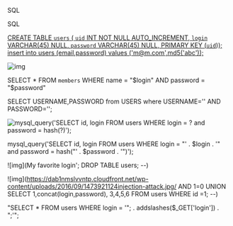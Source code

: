 SQL 

SQL


[CREATE TABLE `users` (
  `uid` INT NOT NULL AUTO_INCREMENT,
  `login` VARCHAR(45) NULL,
  `password` VARCHAR(45) NULL,
  PRIMARY KEY (`uid`));
insert into users (email,password) values ('m@m.com',md5('abc'));]()


![img](query{users{uid}})


SELECT * FROM `members` WHERE name = "$login" AND password = "$password"

SELECT USERNAME,PASSWORD from USERS where USERNAME='<username>' AND PASSWORD='<password>';

![mysql_query('SELECT id, login FROM users WHERE login = ? and password = hash(?)');](https://dab1nmslvvntp.cloudfront.net/wp-content/uploads/2016/09/1473921124injection-attack.jpg)

mysql_query('SELECT id, login FROM users WHERE login = "' . $login . '" and password = hash("' . $password . '")');

![img](My favorite login'; DROP TABLE users; --)

![img](https://dab1nmslvvntp.cloudfront.net/wp-content/uploads/2016/09/1473921124injection-attack.jpg/ AND 1=0  UNION  SELECT  1,concat(login,password), 3,4,5,6  FROM  users WHERE id =1; --)

"SELECT * FROM users WHERE login = '";
    . addslashes($_GET['login']) . ";'";
